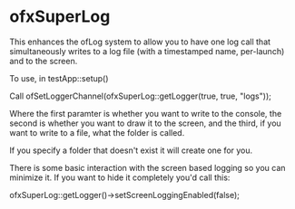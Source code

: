 ofxSuperLog
===========
This enhances the ofLog system to allow you to have one log call that simultaneously writes to a log file (with a timestamped name, per-launch) and to the screen.

To use, in testApp::setup()

Call
	ofSetLoggerChannel(ofxSuperLog::getLogger(true, true, "logs"));

Where the first paramter is whether you want to write to the console, the second is whether you want to draw it to the screen, and the third, if you want to write to a file, what the folder is called.

If you specify a folder that doesn't exist it will create one for you.

There is some basic interaction with the screen based logging so you can minimize it. If you want to hide it completely you'd call this:

ofxSuperLog::getLogger()->setScreenLoggingEnabled(false);